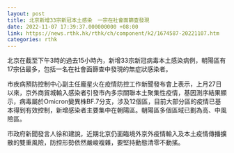 ```yaml
---
layout: post
title: 北京新增33宗新冠本土感染　一宗在社會面篩查發現
date: 2022-11-07 17:39:37.000000000 +08:00
link: https://news.rthk.hk/rthk/ch/component/k2/1674587-20221107.htm
categories: rthk
---
```


北京在截至下午3時的過去15小時內，新增33宗新冠病毒本土感染病例，朝陽區有17宗佔最多，包括一名在社會面篩查中發現的無症狀感染者。

市疾病預防控制中心副主任龐星火在疫情防控工作新聞發布會上表示，上月27日以來，京外商貿城輸入感染者引發市內多宗關聯本土聚集性疫情，基因測序結果顯示，病毒屬於Omicron變異株BF.7分支，涉及12個區，目前大部分區的疫情已基本得到有效控制，新增感染者主要集中在朝陽區。朝陽區多個區域已劃為高、中風險區。

市政府新聞發言人徐和建說，近期北京仍面臨境外京外疫情輸入及本土疫情傳播擴散的雙重風險，防控形勢依然嚴峻複雜，要堅持動態清零不動搖。
